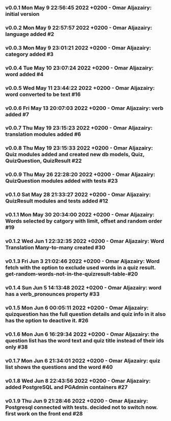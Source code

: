 ### v0.0.1 	 Mon May 9 22:56:45 2022 +0200 - Omar Aljazairy: initial version
### v0.0.2 	 Mon May 9 22:57:57 2022 +0200 - Omar Aljazairy: language added #2
### v0.0.3 	 Mon May 9 23:01:21 2022 +0200 - Omar Aljazairy: category added #3
### v0.0.4 	 Tue May 10 23:07:24 2022 +0200 - Omar Aljazairy: word added #4
### v0.0.5 	 Wed May 11 23:44:22 2022 +0200 - Omar Aljazairy: word converted to be text #16
### v0.0.6 	 Fri May 13 20:07:03 2022 +0200 - Omar Aljazairy: verb added #7
### v0.0.7 	 Thu May 19 23:15:23 2022 +0200 - Omar Aljazairy: translation modules added #6
### v0.0.8 	 Thu May 19 23:15:33 2022 +0200 - Omar Aljazairy: Quiz modules added and created new db models, Quiz, QuizQuestion, QuizResult #22
### v0.0.9 	 Thu May 26 22:28:20 2022 +0200 - Omar Aljazairy: QuizQuestion modules added with tests #23
### v0.1.0 	 Sat May 28 21:33:27 2022 +0200 - Omar Aljazairy: QuizResult modules and tests added #12
### v0.1.1 	 Mon May 30 20:34:00 2022 +0200 - Omar Aljazairy: Words selected by catgory with limit, offset and random order #19
### v0.1.2 	 Wed Jun 1 22:32:35 2022 +0200 - Omar Aljazairy: Word Translation Many-to-many created #30
### v0.1.3 	 Fri Jun 3 21:02:46 2022 +0200 - Omar Aljazairy: Word fetch with the option to exclude used words in a quiz result. get-random-words-not-in-the-quizresult-table-#20
### v0.1.4 	 Sun Jun 5 14:13:48 2022 +0200 - Omar Aljazairy: word has a verb_pronounces property #33
### v0.1.5 	 Mon Jun 6 00:05:11 2022 +0200 - Omar Aljazairy: quizquestion has the full question details and quiz info in it also has the option to deactive it. #26
### v0.1.6 	 Mon Jun 6 16:29:34 2022 +0200 - Omar Aljazairy: the question list has the word text and quiz title instead of their ids only #38
### v0.1.7 	 Mon Jun 6 21:34:01 2022 +0200 - Omar Aljazairy: quiz list shows the questions and the word #40
### v0.1.8 	 Wed Jun 8 22:43:56 2022 +0200 - Omar Aljazairy: added PostgreSQL and PGAdmin containers #27
### v0.1.9 	 Thu Jun 9 21:28:46 2022 +0200 - Omar Aljazairy: Postgresql connected with tests. decided not to switch now. first work on the front end #28
